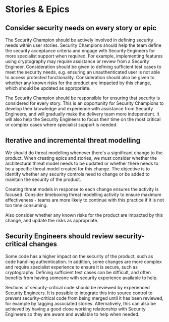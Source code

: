 # Stories & Epics

## Consider security needs on every story or epic

The Security Champion should be actively involved in defining security needs within user stories. Security Champions should help the team define the security acceptance criteria and engage with Security Engineers for more specialist support when required. For example, implementing features using cryptography may require assistance or review from a Security Engineer. Consideration should be given to defining sufficient test cases to meet the security needs, e.g. ensuring an unauthenticated user is not able to access protected functionality. Consideration should also be given to whether any known risks for the product are impacted by this change, which should be updated as appropriate.

The Security Champion should be responsible for ensuring that security is considered for every story. This is an opportunity for Security Champions to develop their knowledge and experience with assistance from Security Engineers, and will gradually make the delivery team more independent. It will also help the Security Engineers to focus their time on the most critical or complex cases where specialist support is needed.

## Iterative and incremental threat modelling

We should do threat modelling whenever there's a significant change to the product. When creating epics and stories, we must consider whether the architectural threat model needs to be updated or whether there needs to be a specific threat model created for this change. The objective is to identify whether any security controls need to change or be added to maintain the security of the product.

Creating threat models in response to each change ensures the activity is focused. Consider timeboxing threat modelling activity to ensure maximum effectiveness - teams are more likely to continue with this practice if it is not too time consuming.

Also consider whether any known risks for the product are impacted by this change, and update the risks as appropriate.

## Security Engineers should review security-critical changes

Some code has a higher impact on the security of the product, such as code handling authentication. In addition, some changes are more complex and require specialist experience to ensure it is secure, such as cryptography. Defining sufficient test cases can be difficult, and often benefits from having someone with security experience available to help.

Sections of security-critical code should be reviewed by experienced Security Engineers. It is possible to integrate this into source control to prevent security-critical code from being merged until it has been reviewed, for example by tagging associated stories. Alternatively, this can also be achieved by having a good close working relationship with Security Engineers so they are aware and available to help when needed.


